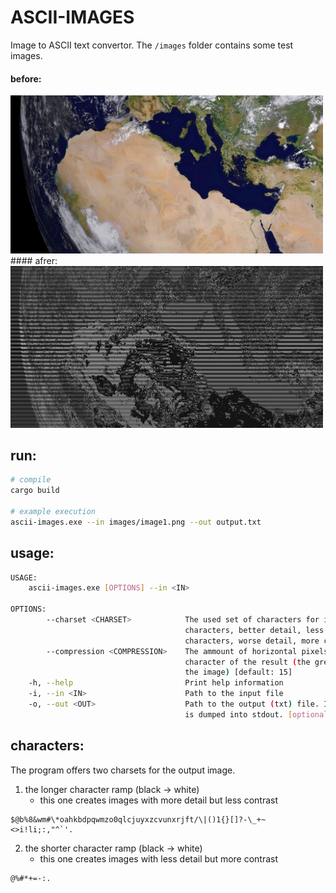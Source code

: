 # ASCII-IMAGES

Image to ASCII text convertor. The `/images` folder contains some test images.

#### before:

<img src="assets/before.jpg" width="500" />
#### afrer:
<img src="assets/after.jpg" width="500"/>

## run:

```bash
# compile
cargo build

# example execution
ascii-images.exe --in images/image1.png --out output.txt
```

## usage:

```bash
USAGE:
    ascii-images.exe [OPTIONS] --in <IN>

OPTIONS:
        --charset <CHARSET>            The used set of characters for image generation (1 = more
                                       characters, better detail, less contrast; 2 = less
                                       characters, worse detail, more contrast) [default: 1]
        --compression <COMPRESSION>    The ammount of horizontal pixels that get compressed into one
                                       character of the result (the greater the value, the smaller
                                       the image) [default: 15]
    -h, --help                         Print help information
    -i, --in <IN>                      Path to the input file
    -o, --out <OUT>                    Path to the output (txt) file. If none specified, the output
                                       is dumped into stdout. [optional]
```

## characters:

The program offers two charsets for the output image.

1. the longer character ramp (black -> white)
   - this one creates images with more detail but less contrast

```
$@b%8&wm#\*oahkbdpqwmzo0qlcjuyxzcvunxrjft/\|()1{}[]?-\_+~<>i!li;:,"^`'.
```

2. the shorter character ramp (black -> white)
   - this one creates images with less detail but more contrast

```
@%#*+=-:.
```
